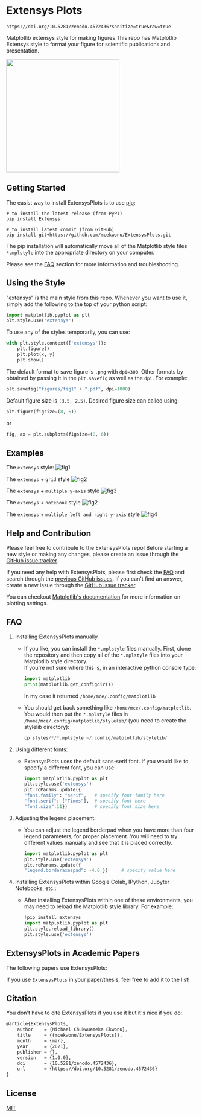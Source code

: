 # Extensys Plots

`https://doi.org/10.5281/zenodo.4572436?sanitize=true&raw=true`

Matplotlib extensys style for making figures
This repo has Matplotlib Extensys style to format your figure for scientific publications and presentation.

<img src="https://github.com/mcekwonu/ExtensysPlots/blob/main/examples/figures/fig1.png" width=300>

## Getting Started
The easist way to install ExtensysPlots is to use [pip](https://pip.pypa.io/en/stable/): 
```
# to install the latest release (from PyPI) 
pip install Extensys

# to install latest commit (from GitHub)
pip install git+https://github.com/mcekwonu/ExtensysPlots.git
```

The pip installation will automatically move all of the Matplotlib style files ```*.mplstyle``` into the appropriate directory on your computer.

Please see the [FAQ](https://github.com/mcekwonu/ExtensysPlots#faq) section for more information and troubleshooting.

## Using the Style

"extensys" is the main style from this repo. Whenever you want to use it, simply add the following to the top of your python script:

```python
import matplotlib.pyplot as plt
plt.style.use('extensys')
```
To use any of the styles temporarily, you can use:

```python
with plt.style.context(['extensys']):
    plt.figure()
    plt.plot(x, y)
    plt.show()
```

The default format to save figure is ```.png``` with ```dpi=300```. Other formats by obtained by passing it in the ```plt.savefig``` as well as the ```dpi```. For example:

```python
plt.savefig("figures/fig1" + ".pdf", dpi=1000)
```

Default figure size is ```(3.5, 2.5)```. Desired figure size can called using:

```python
plt.figure(figsize=(8, 6))
```
or
```python
fig, ax = plt.subplots(figsize=(8, 6))
```

## Examples

The ```extensys``` style:
![fig1](https://github.com/mcekwonu/ExtensysPlots/blob/main/examples/figures/fig1.png)

The ```extensys``` + ```grid``` style
![fig2](https://github.com/mcekwonu/ExtensysPlots/blob/main/examples/figures/fig2.png)

The ```extensys``` + ```multiple y-axis``` style
![fig3](https://github.com/mcekwonu/ExtensysPlots/blob/main/examples/figures/fig3.png)

The ```extensys``` + ```notebook``` style
![fig2](https://github.com/mcekwonu/ExtensysPlots/blob/main/examples/figures/fig4.png)

The ```extensys``` + ```multiple left and right y-axis``` style
![fig4](https://github.com/mcekwonu/ExtensysPlots/blob/main/examples/figures/fig5.png)

## Help and Contribution

Please feel free to contribute to the ExtensysPlots repo! Before starting a new style or making any changes, please create an issue through the [GitHub issue tracker](https://github.com/mcekwonu/ExtensysPlots/issues). 

If you need any help with ExtensysPlots, please first check the [FAQ](https://github.com/mcekwonu/ExtensysPlots#faq) and search through the [previous GitHub issues](https://github.com/mcekwonu/ExtensysPlots/issues). If you can't find an answer, create a new issue through the [GitHub issue tracker](https://github.com/mcekwonu/ExtensysPlots/issues).

You can checkout [Matplotlib's documentation](https://matplotlib.org) for more information on plotting settings.

## FAQ

1. Installing ExtensysPlots manually

    * If you like, you can install the ```*.mplstyle``` files manually. First, clone the repository and then copy all of the ```*.mplstyle``` files into your Matplotlib style directory.  
    If you're not sure where this is, in an interactive python console type:

        ```python
        import matplotlib
        print(matplotlib.get_configdir())
        ```
        
        In my case it returned ```/home/mce/.config/matplotlib```
    
    * You should get back something like ```/home/mce/.config/matplotlib```. You would then put the ```*.mplstyle``` files in ```/home/mce/.config/matplotlib/stylelib/``` (you need to create the stylelib directory):

        ```python 
        cp styles/*/*.mplstyle ~/.config/matplotlib/stylelib/
        ```

2. Using different fonts:

    * ExtensysPlots uses the default sans-serif font. If you would like to specify a different font, you can use:
    
        ```python
        import matplotlib.pyplot as plt
        plt.style.use('extensys')
        plt.rcParams.update({
        "font.family": "serif",   # specify font family here
        "font.serif": ["Times"],  # specify font here
        "font.size":11})          # specify font size here
        ```
        
3. Adjusting the legend placement:

    * You can adjust the legend borderpad when you have more than four legend parameters, for proper placement. You will need to try different values manually and see that it is placed correctly.
        ```python
        import matplotlib.pyplot as plt
        plt.style.use('extensys')
        plt.rcParams.update({
        "legend.borderaxespad": -4.0 })     # specify value here
        ```
        
4. Installing ExtensysPlots within Google Colab, IPython, Jupyter Notebooks, etc.:
    
    * After installing ExtensysPlots within one of these environments, you may need to reload the Matplotlib style library. For example:
    
        ```python
        !pip install extensys
        import matplotlib.pyplot as plt
        plt.style.reload_library()
        plt.style.use('extensys')
        ```

## ExtensysPlots in Academic Papers

The following papers use ExtensysPlots:

If you use ```ExtensysPlots``` in your paper/thesis, feel free to add it to the list!

## Citation

You don't have to cite ExtensysPlots if you use it but it's nice if you do:

```latex
@article{ExtensysPlots,
    author    = {Michael Chukwuemeka Ekwonu},
    title     = {{mcekwonu/ExtensysPlots}},
    month     = {mar},
    year      = {2021},
    publisher = {},
    version   = {1.0.0},
    doi       = {10.5281/zenodo.4572436},
    url       = {https://doi.org/10.5281/zenodo.4572436}
}
```

## License

[MIT](https://choosealicense.com/licenses/mit/)
